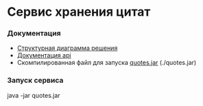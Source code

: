 # Сервис хранения цитат

### Документация
- [Структурная диаграмма решения](./umlDiagramm.png)
- [Документация api](http://localhost:8080/swagger-ui.html#/)
- Скомпилированная файл для запуска [quotes.jar](./quotes.jar) (./quotes.jar)

### Запуск сервиса
java -jar quotes.jar

